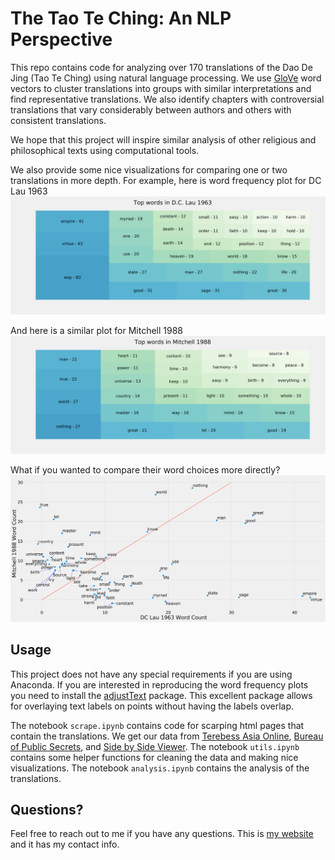 # The Tao Te Ching: An NLP Perspective

This repo contains code for analyzing over 170 translations of the Dao De Jing (Tao Te Ching) using natural language processing. We use [GloVe](https://nlp.stanford.edu/projects/glove/) word vectors to cluster translations into groups with similar interpretations and find representative translations. We also identify chapters with controversial translations that vary considerably between authors and others with consistent translations.

We hope that this project will inspire similar analysis of other religious and philosophical texts using computational tools.

We also provide some nice visualizations for comparing one or two translations in more depth. For example, here is word frequency plot for DC Lau 1963
![Frequency Plot for DC Lau 1963](https://github.com/AbdulSaleh/TaoTeChing-NLP/blob/master/plots/NN_JJ_VB_squarify_dclau.png)

And here is a similar plot for Mitchell 1988
![Frequency Plot for DC Lau 1963](https://github.com/AbdulSaleh/TaoTeChing-NLP/blob/master/plots/NN_JJ_VB_squarify_mitchell.png)

What if you wanted to compare their word choices more directly?
![Frequency Plot for Mitchell vs DC Lau 1963](https://github.com/AbdulSaleh/TaoTeChing-NLP/blob/master/plots/dclau_mitchell_freq_comparison.png)


## Usage
This project does not have any special requirements if you are using Anaconda. If you are interested in reproducing the word frequency plots you need to install the [adjustText](https://github.com/Phlya/adjustText) package. This excellent package allows for overlaying text labels on points without having the labels overlap.

The notebook `scrape.ipynb` contains code for scarping html pages that contain the translations. We get our data from [Terebess Asia Online](https://terebess.hu/english/tao/_index.html), [Bureau of Public Secrets](http://www.bopsecrets.org/gateway/passages/tao-te-ching.htm), and [Side by Side Viewer](https://ttc.tasuki.org/display:Code:gff,sm,jhmd,jc,rh/). The notebook `utils.ipynb` contains some helper functions for cleaning the data and making nice visualizations. The notebook `analysis.ipynb` contains the analysis of the translations.


## Questions?
Feel free to reach out to me if you have any questions. This is [my website](https://abdulsaleh.github.io) and it has my contact info.
